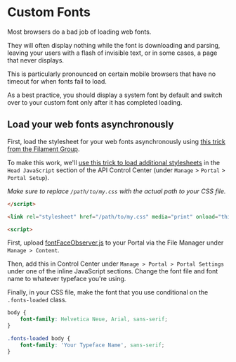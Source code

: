 # Custom Fonts

Most browsers do a bad job of loading web fonts.

They will often display nothing while the font is downloading and parsing, leaving your users with a flash of invisible text, or in some cases, a page that never displays.

This is particularly pronounced on certain mobile browsers that have no timeout for when fonts fail to load.

As a best practice, you should display a system font by default and switch over to your custom font only after it has completed loading.

## Load your web fonts asynchronously

First, load the stylesheet for your web fonts asynchronously using [this trick from the Filament Group](https://www.filamentgroup.com/lab/load-css-simpler/).

To make this work, we'll [use this trick to load additional stylesheets](/docs/your_portal/tutorials/Loading_Additional_Stylesheets)  in the `Head JavaScript` section of the API Control Center (under `Manage` > `Portal` > `Portal Setup`).

*Make sure to replace `/path/to/my.css` with the actual path to your CSS file.*

```html
</script>

<link rel="stylesheet" href="/path/to/my.css" media="print" onload="this.media='all'; this.onload=null;">

<script>
```

First, upload [fontFaceObserver.js](https://github.com/bramstein/fontfaceobserver) to your Portal via the File Manager under `Manage > Content`.

Then, add this in Control Center under `Manage > Portal > Portal Settings` under one of the inline JavaScript sections. Change the font file and font name to whatever typeface you're using.



Finally, in your CSS file, make the font that you use conditional on the `.fonts-loaded` class.

```css
body {
    font-family: Helvetica Neue, Arial, sans-serif;
}

.fonts-loaded body {
    font-family: 'Your Typeface Name', sans-serif;
}
```